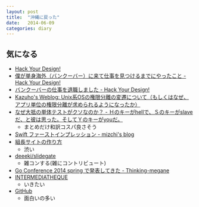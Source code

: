 ```yaml
---
layout: post
title:  "沖縄に戻った"
date:   2014-06-09
categories: diary
---
```


## 気になる

- [Hack Your Design!](http://blog.toshimaru.net/)
- [僕が単身海外（バンクーバー）に来て仕事を見つけるまでにやったこと - Hack Your Design!](http://blog.toshimaru.net/how-to-find-job-in-Vancouver/)
- [バンクーバーの仕事を退職しました - Hack Your Design!](http://blog.toshimaru.net/vancouver-job-after/)
- [Kazuho's Weblog: Unix系OSの権限分離の変遷について（もしくはなぜ、アプリ単位の権限分離が求められるようになったか）](http://blog.kazuhooku.com/2014/06/unixos.html)
- [なぜ大抵の単体テストがクソなのか？ - Ｈのキーがhellで、Ｓのキーがslaveだ、と彼は思った。そしてＹのキーがyouだ。](http://ledsun.hatenablog.com/entry/2014/06/05/211752)
  - まとめだけ和訳コスパ良さそう
- [Swift ファーストインプレッション - mizchi's blog](http://mizchi.hatenablog.com/entry/2014/06/03/174739)
- [組長サイトの作り方](http://www.slideshare.net/lilyfan/kumicho)
  - 渋い
- [deeeki/slidegate](https://github.com/deeeki/slidegate)
  - 雑コンする(雑にコントリビュート)
- [Go Conference 2014 spring で発表してきた - Thinking-megane](http://blog.monochromegane.com/blog/2014/06/08/go-conference-2014-spring/)
- [INTERMEDIATHEQUE](http://www.intermediatheque.jp/)
  - いきたい
- [GitHub](https://github.com/github)
  - 面白いの多い
